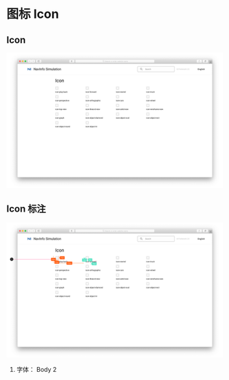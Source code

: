 # 图标 Icon

## Icon

![UI Framework Icon](../../imgs/ns_ui_framework/components/Icon.png)

## Icon 标注

![UI Framework Icon Measure](../../imgs/ns_ui_framework_measure/components/icon.png)

1. 字体： Body 2